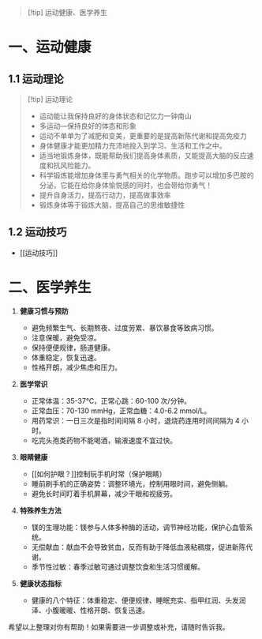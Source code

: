 > [!tip] 运动健康、医学养生
> 

# 一、运动健康
## 1.1 运动理论
> [!tip] 运动理论
> - 运动能让我保持良好的身体状态和记忆力一钟南山
> - 多运动—保持良好的体态和形象
> - 运动不单单为了减肥和变美，更重要的是提高新陈代谢和提高免疫力
> - 身体健康才能更加精力充沛地投入到学习、生活和工作之中。
> - 适当地锻炼身体，既能帮助我们提高身体素质，又能提高大脑的反应速度和抗风险能力。
> - 科学锻炼能增加身体里与勇气相关的化学物质。跑步可以增加多巴胺的分泌，它能在给你身体愉悦感的同时，也会带给你勇气！
> - 提升自身活力，提高行动力，提高做事效率
> - 锻炼身体等于锻炼大脑，提高自己的思维敏捷性

## 1.2 运动技巧
- [[运动技巧]]

# 二、医学养生
1. **健康习惯与预防**
   - 避免频繁生气、长期熬夜、过度劳累、暴饮暴食等致病习惯。
   - 注意保暖，避免受凉。
   - 保持便便规律，肠道健康。
   - 体重稳定，恢复迅速。
   - 性格开朗，减少焦虑和压力。

2. **医学常识**
   - 正常体温：35-37℃，正常心跳：60-100 次/分钟。
   - 正常血压：70-130 mmHg，正常血糖：4.0-6.2 mmol/L。
   - 用药常识：一日三次是指时间间隔 8 小时，退烧药连用时间间隔为 4 小时。
   - 吃完头孢类药物不能喝酒，输液速度不宜过快。

1. **眼睛健康**
   -  [[如何护眼？]]控制玩手机时常（保护眼睛）
   - 睡前刷手机的正确姿势：调整环境光，控制用眼时间，避免侧躺。
   - 避免长时间盯着手机屏幕，减少干眼和视疲劳。

4. **特殊养生方法**
   - 镁的生理功能：镁参与人体多种酶的活动，调节神经功能，保护心血管系统。
   - 无偿献血：献血不会导致贫血，反而有助于降低血液粘稠度，促进新陈代谢。
   - 季节性过敏：春季过敏可通过调整饮食和生活习惯缓解。

5. **健康状态指标**
   - 健康的八个特征：体重稳定、便便规律、睡眠充实、指甲红润、头发润泽、小腹暖暖、性格开朗、恢复迅速。

希望以上整理对你有帮助！如果需要进一步调整或补充，请随时告诉我。